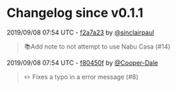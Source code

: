 # Changelog since v0.1.1

2019/09/08 07:54 UTC - [f2a7a23](https://github.com/hassio-addons/addon-wireguard/commit/f2a7a23a2b0c780e6871704839c16268dcd61504) by [@sinclairpaul](https://github.com/sinclairpaul)
> 📚Add note to not attempt to use Nabu Casa (#14) 

2019/09/08 07:54 UTC - [f80450f](https://github.com/hassio-addons/addon-wireguard/commit/f80450f71fcb34ba76022c314aa0db3f1158ef04) by [@Cooper-Dale](https://github.com/Cooper-Dale)
> :pencil2: Fixes a typo in a error message (#8) 

